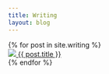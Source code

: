 ```yaml
---
title: Writing
layout: blog
---
```

<div class="card-holder">
    {% for post in site.writing %}
    <a href="{{ post.url }}">
        <div class="card">
            <img src="/images/{{ post.card }}">
            {{ post.title }}
        </div>
    </a>
    {% endfor %}
</div>